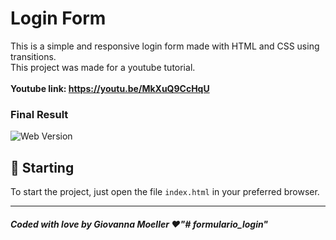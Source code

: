 # Login Form

This is a simple and responsive login form made with HTML and CSS using transitions.<br />
This project was made for a youtube tutorial.<br /><br/>
**Youtube link: https://youtu.be/MkXuQ9CcHqU**
### Final Result
<img src="assets/final.png" alt="Web Version"/>

## 🚀 Starting

To start the project, just open the file `index.html` in your preferred browser.

---
##### Coded with love by Giovanna Moeller ♥️"# formulario_login" 
